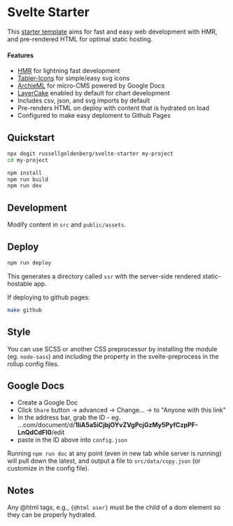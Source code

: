 # Svelte Starter

This [starter template](https://github.com/russellgoldenberg/svelte-starter) aims for fast and easy web development with HMR, and pre-rendered HTML for optimal static hosting.

#### Features

- [HMR](https://github.com/rixo/svelte-hmr) for lightning fast development
- [Tabler-Icons](https://github.com/tabler/tabler-icons) for simple/easy svg icons
- [ArchieML](http://archieml.org/) for micro-CMS powered by Google Docs
- [LayerCake](https://layercake.graphics/) enabled by default for chart development
- Includes csv, json, and svg imports by default
- Pre-renders HTML on deploy with content that is hydrated on load
- Configured to make easy deploment to Github Pages

## Quickstart

```bash
npx degit russellgoldenberg/svelte-starter my-project
cd my-project

npm install
npm run build
npm run dev
```

## Development

Modify content in `src` and `public/assets`.

## Deploy

```bash
npm run deploy
```

This generates a directory called `ssr` with the server-side rendered static-hostable app.

If deploying to github pages:

```bash
make github
```

## Style

You can use SCSS or another CSS preprocessor by installing the module (eg. `node-sass`) and including the property in the svelte-preprocess in the rollup config files.

## Google Docs

- Create a Google Doc
- Click `Share` button -> advanced -> Change... -> to "Anyone with this link"
- In the address bar, grab the ID - eg. ...com/document/d/**1IiA5a5iCjbjOYvZVgPcjGzMy5PyfCzpPF-LnQdCdFI0**/edit
- paste in the ID above into `config.json`

Running `npm run doc` at any point (even in new tab while server is running) will pull down the latest, and output a file to `src/data/copy.json` (or customize in the config file).

## Notes

Any @html tags, e.g., `{@html user}` must be the child of a dom element so they can be properly hydrated.
